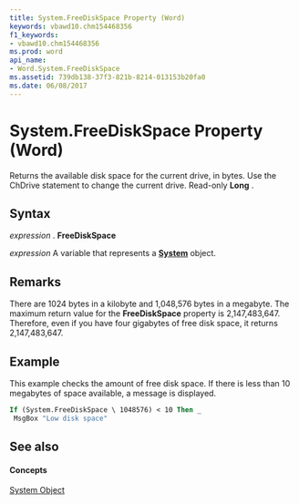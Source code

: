 ```yaml
---
title: System.FreeDiskSpace Property (Word)
keywords: vbawd10.chm154468356
f1_keywords:
- vbawd10.chm154468356
ms.prod: word
api_name:
- Word.System.FreeDiskSpace
ms.assetid: 739db138-37f3-821b-8214-013153b20fa0
ms.date: 06/08/2017
---
```



# System.FreeDiskSpace Property (Word)

Returns the available disk space for the current drive, in bytes. Use the ChDrive statement to change the current drive. Read-only  **Long** .


## Syntax

 _expression_ . **FreeDiskSpace**

 _expression_ A variable that represents a **[System](system-object-word.md)** object.


## Remarks

There are 1024 bytes in a kilobyte and 1,048,576 bytes in a megabyte. The maximum return value for the  **FreeDiskSpace** property is 2,147,483,647. Therefore, even if you have four gigabytes of free disk space, it returns 2,147,483,647.


## Example

This example checks the amount of free disk space. If there is less than 10 megabytes of space available, a message is displayed.


```vb
If (System.FreeDiskSpace \ 1048576) < 10 Then _ 
 MsgBox "Low disk space"
```


## See also


#### Concepts


[System Object](system-object-word.md)

